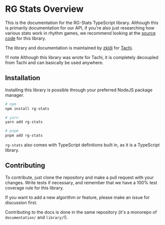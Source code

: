 # RG Stats Overview

This is the documentation for the RG-Stats TypeScript library.
Although this is primarily documentation for our API, if you're also just researching
how various stats work in rhythm games, we recommend looking at the [source code](https://github.com/TNG-dev/rg-stats) for this
library.

The library and documentation is maintained by [zkldi](https://github.com/zkldi) for [Tachi](https://tachi.rtfd.io).

!!! note
    Although this library was wrote for Tachi, it is completely decoupled from Tachi and can
    basically be used anywhere.

## Installation

Installing this library is possible through your preferred NodeJS package manager.


```sh
# npm
npm install rg-stats

# yarn
yarn add rg-stats

# pnpm
pnpm add rg-stats
```
 
`rg-stats` also comes with TypeScript definitions built in, as it is a TypeScript library.

## Contributing

To contribute, just clone the repository and make a pull request with your changes. Write tests if necessary,
and remember that we have a 100% test coverage rule for this library.

If you want to add a new algorithm or feature, please make an issue for discussion first.

Contributing to the docs is done in the same repository (it's a monorepo of `documentation/` and `library/`!).